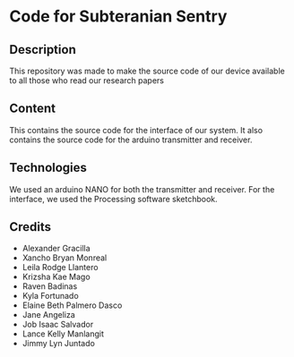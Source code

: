 # Code for Subteranian Sentry

## Description
This repository was made to make the source code of our device available to all those who read our research papers

## Content
This contains the source code for the interface of our system. It also contains the source code for the arduino transmitter and receiver.

## Technologies
We used an arduino NANO for both the transmitter and receiver. For the interface, we used the Processing software sketchbook.

## Credits
- Alexander Gracilla
- Xancho Bryan Monreal
- Leila Rodge Llantero
- Krizsha Kae Mago
- Raven Badinas
- Kyla Fortunado
- Elaine Beth Palmero Dasco
- Jane Angeliza
- Job Isaac Salvador
- Lance Kelly Manlangit
- Jimmy Lyn Juntado